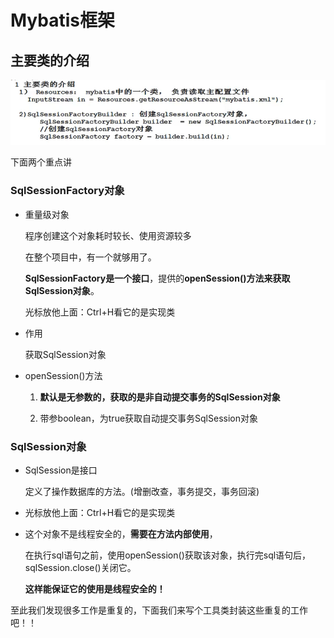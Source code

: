 # Mybatis框架

## 主要类的介绍

![chrome_VbTDPVUhBy.png](https://raw.githubusercontent.com/Fanyup/cloudimg/master/img/chrome_VbTDPVUhBy.png)

下面两个重点讲

### SqlSessionFactory对象

- 重量级对象
  
  程序创建这个对象耗时较长、使用资源较多
  
  在整个项目中，有一个就够用了。
  
  **SqlSessionFactory是一个接口**，提供的**openSession()方法来获取SqlSession对象**。
  
  光标放他上面：Ctrl+H看它的是实现类

- 作用
  
  获取SqlSession对象

- openSession()方法
  
  1. **默认是无参数的，获取的是非自动提交事务的SqlSession对象**
  
  2. 带参boolean，为true获取自动提交事务SqlSession对象

### SqlSession对象

- SqlSession是接口
  
  定义了操作数据库的方法。(增删改查，事务提交，事务回滚)

- 光标放他上面：Ctrl+H看它的是实现类

- 这个对象不是线程安全的，**需要在方法内部使用**，
  
  在执行sql语句之前，使用openSession()获取该对象，执行完sql语句后，sqlSession.close()关闭它。
  
  **这样能保证它的使用是线程安全的！**

至此我们发现很多工作是重复的，下面我们来写个工具类封装这些重复的工作吧！！
